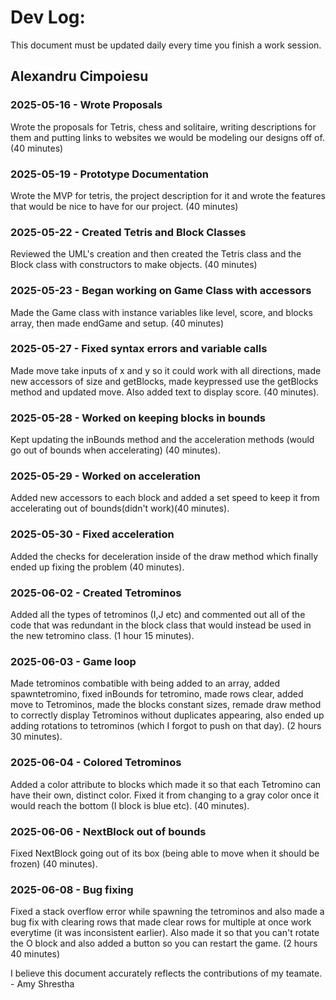 # Dev Log:

This document must be updated daily every time you finish a work session.

## Alexandru Cimpoiesu

### 2025-05-16 - Wrote Proposals
Wrote the proposals for Tetris, chess and solitaire, writing descriptions for them and putting links to websites we would be modeling our designs off of. (40 minutes)
### 2025-05-19 - Prototype Documentation
Wrote the MVP for tetris, the project description for it and wrote the features that would be nice to have for our project. (40 minutes)
### 2025-05-22 - Created Tetris and Block Classes
Reviewed the UML's creation and then created the Tetris class and the Block class with constructors to make objects. (40 minutes)
### 2025-05-23 - Began working on Game Class with accessors
Made the Game class with instance variables like level, score, and blocks array, then made endGame and setup. (40 minutes)
### 2025-05-27 - Fixed syntax errors and variable calls
Made move take inputs of x and y so it could work with all directions, made new accessors of size and getBlocks, made keypressed use the getBlocks method and updated move. Also added text to display score. (40 minutes).
### 2025-05-28 - Worked on keeping blocks in bounds
Kept updating the inBounds method and the acceleration methods (would go out of bounds when accelerating) (40 minutes).
### 2025-05-29 - Worked on acceleration
Added new accessors to each block and added a set speed to keep it from accelerating out of bounds(didn't work)(40 minutes).
### 2025-05-30 - Fixed acceleration
Added the checks for deceleration inside of the draw method which finally ended up fixing the problem (40 minutes).
### 2025-06-02 - Created Tetrominos
Added all the types of tetrominos (I,J etc) and commented out all of the code that was redundant in the block class that would instead be used in the new tetromino class. (1 hour 15 minutes).
### 2025-06-03 - Game loop
Made tetrominos combatible with being added to an array, added spawntetromino, fixed inBounds for tetromino, made rows clear, added move to Tetrominos, made the blocks constant sizes, remade draw method to correctly display Tetrominos without duplicates appearing, also ended up adding rotations to tetrominos (which I forgot to push on that day). (2 hours 30 minutes).
### 2025-06-04 - Colored Tetrominos
Added a color attribute to blocks which made it so that each Tetromino can have their own, distinct color. Fixed it from changing to a gray color once it would reach the bottom (I block is blue etc). (40 minutes).
### 2025-06-06 - NextBlock out of bounds
Fixed NextBlock going out of its box (being able to move when it should be frozen) (40 minutes).
### 2025-06-08 - Bug fixing
Fixed a stack overflow error while spawning the tetrominos and also made a bug fix with clearing rows that made clear rows for multiple at once work everytime (it was inconsistent earlier). Also made it so that you can't rotate the O block and also added a button so you can restart the game. (2 hours 40 minutes)

I believe this document accurately reflects the contributions of my teamate. - Amy Shrestha

